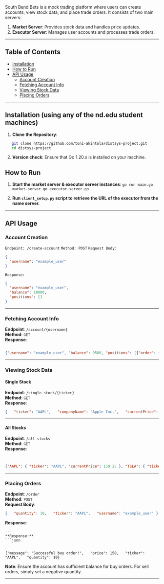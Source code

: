 South Bend Bets is a mock trading platform where users can create accounts, view stock data, and place trade orders. It consists of two main servers:
1. **Market Server**: Provides stock data and handles price updates.
2. **Executor Server**: Manages user accounts and processes trade orders.

---

## Table of Contents
- [Installation](#installation)
- [How to Run](#how-to-run)
- [API Usage](#api-usage)
  - [Account Creation](#account-creation)
  - [Fetching Account Info](#fetching-account-info)
  - [Viewing Stock Data](#viewing-stock-data)
  - [Placing Orders](#placing-orders)

---

## Installation (using any of the nd.edu student machines)

1. **Clone the Repository**:
```bash
   git clone https://github.com/toni-akintola/distsys-project.git
   cd distsys-project
```

2. **Version check**:
    Ensure that Go 1.20.x is installed on your machine.

## How to Run
1. **Start the market server & executor server instances**:
    `go run main.go market-server.go executor-server.go`

2. **Run `client_setup.py` script to retrieve the URL of the executor from the name server.**
---

## API Usage
### Account Creation
`Endpoint: /create-account`
`Method: POST`
`Request Body:`
```json
{
  "username": "example_user"
}
```

`Response:`
```json
{
  "username": "example_user",
  "balance": 10000,
  "positions": []
}
```
---

### Fetching Account Info

**Endpoint**: `/account/{username}`  
**Method**: `GET`  
**Response**:
```json

{"username": "example_user", "balance": 9500, "positions": [{"order": {"quantity": 10, "ticker": "AAPL", "username": "example_user"}, "price": 150}]}
```
---

### Viewing Stock Data

#### Single Stock

**Endpoint**: `/single-stock/{ticker}`  
**Method**: `GET`  
**Response**:

```json
{   "ticker": "AAPL",   "companyName": "Apple Inc.",   "currentPrice": 150.25,   "lastUpdated": "2024-12-11T10:00:00Z" }
```
---
#### All Stocks

**Endpoint**: `/all-stocks`  
**Method**: `GET`  
**Response**:
```json


{"AAPL": { "ticker": "AAPL", "currentPrice": 150.25 }, "TSLA": { "ticker": "TSLA", "currentPrice": 700.50 }...}
```

---

### Placing Orders

**Endpoint**: `/order`  
**Method**: `POST`  
**Request Body**:
```json
{   "quantity": 10,   "ticker": "AAPL",   "username": "example_user" }
```

**Response**:
```
---
**Response:**
```json


{"message": "Successful buy order!",   "price": 150,   "ticker": "AAPL",   "quantity": 10}
```

**Note**: Ensure the account has sufficient balance for buy orders. For sell orders, simply set a negative quantity. 

---
